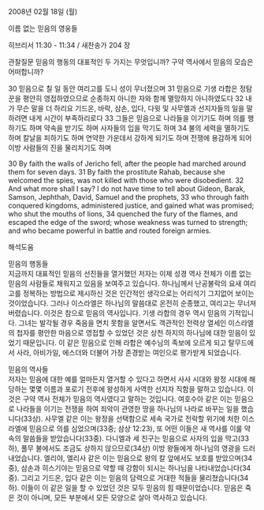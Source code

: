 2008년 02월 18일 (월)

이름 없는 믿음의 영웅들



히브리서 11:30 - 11:34 / 새찬송가 204 장


관찰질문
믿음의 행동의 대표적인 두 가지는 무엇입니까? 
구약 역사에서 믿음의 모습은 어떠합니까? 

30 믿음으로 칠 일 동안 여리고를 도니 성이 무너졌으며 31 믿음으로 기생 라합은 정탐꾼을 평안히 영접하였으므로 순종하지 아니한 자와 함께 멸망하지 아니하였도다 32 내가 무슨 말을 더 하리요 기드온, 바락, 삼손, 입다, 다윗 및 사무엘과 선지자들의 일을 말하려면 내게 시간이 부족하리로다 33 그들은 믿음으로 나라들을 이기기도 하며 의를 행하기도 하며 약속을 받기도 하며 사자들의 입을 막기도 하며 34 불의 세력을 멸하기도 하며 칼날을 피하기도 하며 연약한 가운데서 강하게 되기도 하며 전쟁에 용감하게 되어 이방 사람들의 진을 물리치기도 하며  

30 By faith the walls of Jericho fell, after the people had marched around them for seven days. 31 By faith the prostitute Rahab, because she welcomed the spies, was not killed with those who were disobedient. 
32 And what more shall I say? I do not have time to tell about Gideon, Barak, Samson, Jephthah, David, Samuel and the prophets, 33 who through faith conquered kingdoms, administered justice, and gained what was promised; who shut the mouths of lions, 34 quenched the fury of the flames, and escaped the edge of the sword; whose weakness was turned to strength; and who became powerful in battle and routed foreign armies.

해석도움





믿음의 행동들  
지금까지 대표적인 믿음의 선진들을 열거했던 저자는 이제 성경 역사 전체가 이름 없는 믿음의 사람들로 채워지고 있음을 보여주고 있습니다. 하나님께서 난공불락의 요새 여리고를 정복하는 방법으로 제시하신 것은 인간적인 생각으로는 어리석기 그지없어 보이는 것이었습니다. 그러나 이스라엘은 하나님의 말씀대로 온전히 순종했고, 여리고는 무너져 버렸습니다. 이것은 참으로 믿음의 역사입니다. 기생 라합의 경우 역시 믿음의 기적입니다. 그녀는 발각될 경우 죽음을 면치 못함을 알면서도 객관적인 전력상 열세인 이스라엘의 첩자를 평안한 마음으로 영접할 수 있었던 것은 상천 하지의 하나님에 대한 믿음이 있었기 때문입니다. 이 같은 믿음으로 인해 라합은 예수님의 족보에 오르게 되고 탈무드에서 사라, 아비가일, 에스더와 더불어 가장 존경받는 여인으로 평가받게 되었습니다.     

믿음의 역사들  
저자는 믿음에 대한 예를 얼마든지 열거할 수 있다고 하면서 사사 시대와 왕정 시대에 해당하는 몇몇 이름과 포로기 전후에 왕성하게 사역한 선지자 직함을 말하고 있습니다. 이것은 구약 역사 전체가 믿음의 역사였다고 말하는 것입니다. 여호수아 같은 이는 믿음으로 나라들을 이기는 전쟁을 하여 죄악이 관영한 땅을 하나님의 나라로 바꾸는 일을 했습니다(33상). 사무엘 같은 이는 왕정을 선택함으로 세속 국가로 전락할 위기에 처한 이스라엘에 믿음으로 의를 심었으며(33중; 삼상 12:23), 또 어떤 이들은 새 역사를 이룰 약속의 말씀들을 받았습니다(33중). 다니엘과 세 친구는 믿음으로 사자의 입을 막고(33하), 풀무 불에서도 조금도 상하지 않으므로(34상) 이방 왕들에게 하나님의 영광을 드러내었습니다. 엘리야, 엘리사 같은 이는 믿음으로 왕의 칼 앞에서도 보호를 받았으며(34중), 삼손과 히스기야는 믿음으로 약할 때 강함이 되시는 하나님을 나타내었습니다(34중). 그리고 기드온, 입다 같은 이는 믿음의 담력으로 거대한 적들을 물리쳤습니다(34하). 이들이 이 같은 일을 할 수 있었던 것은 모두 믿음의 힘 때문이었습니다. 믿음은 죽은 것이 아니며, 모든 부분에서 모든 모양으로 살아 역사하고 있습니다.